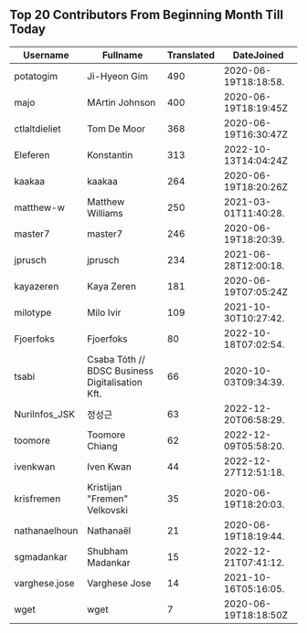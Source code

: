 ## Top 20 Contributors From Beginning Month Till Today ##
|Username|Fullname|Translated|DateJoined|
|--------|--------|----------|----------|
|potatogim|Ji-Hyeon Gim|490|2020-06-19T18:18:58.|
|majo|MArtin Johnson|400|2020-06-19T18:19:45Z|
|ctlaltdieliet|Tom De Moor|368|2020-06-19T16:30:47Z|
|Eleferen|Konstantin|313|2022-10-13T14:04:24Z|
|kaakaa|kaakaa|264|2020-06-19T18:20:26Z|
|matthew-w|Matthew Williams|250|2021-03-01T11:40:28.|
|master7|master7|246|2020-06-19T18:20:39.|
|jprusch|jprusch|234|2021-06-28T12:00:18.|
|kayazeren|Kaya Zeren|181|2020-06-19T07:05:24Z|
|milotype|Milo Ivir|109|2021-10-30T10:27:42.|
|Fjoerfoks|Fjoerfoks|80|2022-10-18T07:02:54.|
|tsabi|Csaba Tóth // BDSC Business Digitalisation Kft.|66|2020-10-03T09:34:39.|
|NuriInfos_JSK|정성근|63|2022-12-20T06:58:29.|
|toomore|Toomore Chiang|62|2022-12-09T05:58:20.|
|ivenkwan|Iven Kwan|44|2022-12-27T12:51:18.|
|krisfremen|Kristijan "Fremen" Velkovski|35|2020-06-19T18:20:03.|
|nathanaelhoun|Nathanaël|21|2020-06-19T18:19:44.|
|sgmadankar|Shubham Madankar|15|2022-12-21T07:41:12.|
|varghese.jose|Varghese Jose|14|2021-10-16T05:16:05.|
|wget|wget|7|2020-06-19T18:18:50Z|
